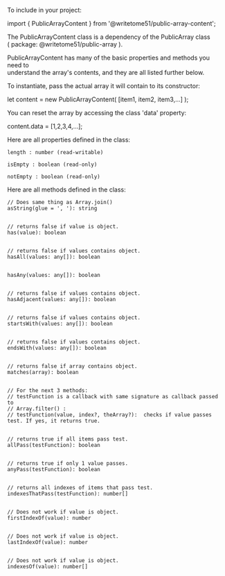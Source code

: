 To include in your project:

import { PublicArrayContent } from '@writetome51/public-array-content';

The PublicArrayContent class is a dependency of the PublicArray class  
( package:  @writetome51/public-array ).

PublicArrayContent has many of the basic properties and methods you need to   
understand the array's contents, and they are all listed further below.

To instantiate, pass the actual array it will contain to its constructor:

let content = new PublicArrayContent( [item1, item2, item3,...] );

You can reset the array by accessing the class 'data' property:

content.data = [1,2,3,4,...];

Here are all properties defined in the class:
	
    length : number (read-writable)

	isEmpty : boolean (read-only)

	notEmpty : boolean (read-only)


Here are all methods defined in the class:

	// Does same thing as Array.join()
	asString(glue = ', '): string


	// returns false if value is object.
	has(value): boolean
	

	// returns false if values contains object.
	hasAll(values: any[]): boolean
	

	hasAny(values: any[]): boolean


	// returns false if values contains object.
	hasAdjacent(values: any[]): boolean


  	// returns false if values contains object.
	startsWith(values: any[]): boolean


 	// returns false if values contains object.
	endsWith(values: any[]): boolean


	// returns false if array contains object.
	matches(array): boolean


	// For the next 3 methods:
	// testFunction is a callback with same signature as callback passed to
	// Array.filter() :
	// testFunction(value, index?, theArray?):  checks if value passes test. If yes, it returns true.


  	// returns true if all items pass test.
	allPass(testFunction): boolean


	// returns true if only 1 value passes.
	anyPass(testFunction): boolean


	// returns all indexes of items that pass test.
	indexesThatPass(testFunction): number[]


	// Does not work if value is object.
	firstIndexOf(value): number


	// Does not work if value is object.
	lastIndexOf(value): number


	// Does not work if value is object.
	indexesOf(value): number[]

